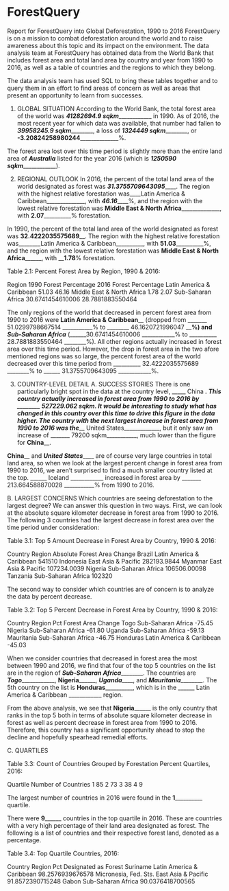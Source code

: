 # ForestQuery
Report for ForestQuery into Global Deforestation, 1990 to 2016 
ForestQuery is on a mission to combat deforestation around the world and to raise awareness about this topic and its impact on the environment. The data analysis team at ForestQuery has obtained data from the World Bank that includes forest area and total land area by country and year from 1990 to 2016, as well as a table of countries and the regions to which they belong.

The data analysis team has used SQL to bring these tables together and to query them in an effort to find areas of concern as well as areas that present an opportunity to learn from successes.

1. GLOBAL SITUATION
According to the World Bank, the total forest area of the world was ___41282694.9 sqkm_______________ in 1990. As of 2016, the most recent year for which data was available, that number had fallen to _____39958245.9 sqkm_____________, a loss of _____1324449 sqkm_____________, or __-3.20824258980244________________%.

The forest area lost over this time period is slightly more than the entire land area of _________Australia_________ listed for the year 2016 (which is ___1250590 sqkm_______________).

2. REGIONAL OUTLOOK
In 2016, the percent of the total land area of the world designated as forest was _______31.3755709643095___________. The region with the highest relative forestation was____Latin America & Caribbean______________, with _______46.16___________%, and the region with the lowest relative forestation was __Middle East & North Africa________________, with ____2.07______________% forestation.

In 1990, the percent of the total land area of the world designated as forest was ________32.4222035575689__________. The region with the highest relative forestation was________Latin America & Caribbean__________, with ____51.03______________%, and the region with the lowest relative forestation was ______Middle East & North Africa____________, with __________1.78________% forestation.







Table 2.1: Percent Forest Area by Region, 1990 & 2016:

Region	1990 Forest Percentage	2016 Forest Percentage
Latin America & Caribbean	51.03	46.16
Middle East & North Africa	1.78	2.07
Sub-Saharan Africa	30.6741454610006	28.7881883550464


The only regions of the world that decreased in percent forest area from 1990 to 2016 were ________Latin America & Caribbean__________ (dropped from _______ 51.0299798667514 ___________% to ________ 46.1620721996047 __________%) and _____Sub-Saharan Africa_____________ (______30.6741454610006 ____________% to __________ 28.7881883550464 ________%). All other regions actually increased in forest area over this time period. However, the drop in forest area in the two afore mentioned regions was so large, the percent forest area of the world decreased over this time period from __________ 32.4222035575689 ________% to ______ 31.3755709643095 ____________%. 

3. COUNTRY-LEVEL DETAIL
A.	SUCCESS STORIES
There is one particularly bright spot in the data at the country level, _____ China _____________. This country actually increased in forest area from 1990 to 2016 by ________ 527229.062 sqkm__________. It would be interesting to study what has changed in this country over this time to drive this figure in the data higher. The country with the next largest increase in forest area from 1990 to 2016 was the_____ United States_____________, but it only saw an increase of _______ 79200  sqkm___________, much lower than the figure for ________China__________.

________China__________ and _______United States___________ are of course very large countries in total land area, so when we look at the largest percent change in forest area from 1990 to 2016, we aren’t surprised to find a much smaller country listed at the top. ______ Iceland ____________ increased in forest area by _______ 213.664588870028 ___________% from 1990 to 2016. 

B.	LARGEST CONCERNS
Which countries are seeing deforestation to the largest degree? We can answer this question in two ways. First, we can look at the absolute square kilometer decrease in forest area from 1990 to 2016. The following 3 countries had the largest decrease in forest area over the time period under consideration:

Table 3.1: Top 5 Amount Decrease in Forest Area by Country, 1990 & 2016:

Country	Region	Absolute Forest Area Change
Brazil	Latin America & Caribbean		541510
Indonesia	East Asia & Pacific		282193.9844
Myanmar	East Asia & Pacific		107234.0039
Nigeria	Sub-Saharan Africa	106506.00098
Tanzania	Sub-Saharan Africa	102320


The second way to consider which countries are of concern is to analyze the data by percent decrease.

Table 3.2: Top 5 Percent Decrease in Forest Area by Country, 1990 & 2016:

Country	Region	Pct Forest Area Change
Togo	Sub-Saharan Africa		-75.45
Nigeria	Sub-Saharan Africa		-61.80
Uganda	Sub-Saharan Africa		-59.13
Mauritania	Sub-Saharan Africa	-46.75
Honduras	Latin America & Caribbean	-45.03


When we consider countries that decreased in forest area the most between 1990 and 2016, we find that four of the top 5 countries on the list are in the region of _____Sub-Saharan Africa_____________. The countries are ___Togo_______________, ______Nigeria____________, _______Uganda___________, and _____Mauritania_____________. The 5th country on the list is ____Honduras______________, which is in the ______ Latin America & Caribbean ____________ region. 

From the above analysis, we see that ______Nigeria____________ is the only country that ranks in the top 5 both in terms of absolute square kilometer decrease in forest as well as percent decrease in forest area from 1990 to 2016. Therefore, this country has a significant opportunity ahead to stop the decline and hopefully spearhead remedial efforts.

C.	QUARTILES




Table 3.3: Count of Countries Grouped by Forestation Percent Quartiles, 2016:

Quartile	Number of Countries
1	85
2	73
3	38
4	9

The largest number of countries in 2016 were found in the ____1______________ quartile.

There were ______9____________ countries in the top quartile in 2016. These are countries with a very high percentage of their land area designated as forest. The following is a list of countries and their respective forest land, denoted as a percentage.

Table 3.4: Top Quartile Countries, 2016:
 
Country	Region	Pct Designated as Forest
Suriname	Latin America & Caribbean	98.2576939676578
Micronesia, Fed. Sts.	East Asia & Pacific	91.8572390715248
Gabon	Sub-Saharan Africa	90.0376418700565

